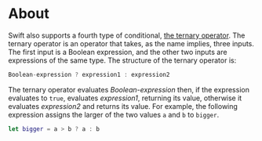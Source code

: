 # About

Swift also supports a fourth type of conditional, [the ternary operator][ternary-operator]. The ternary operator is an operator that takes, as the name implies, three inputs. The first input is a Boolean expression, and the other two inputs are expressions of the same type. The structure of the ternary operator is:

```swift
Boolean-expression ? expression1 : expression2
```

The ternary operator evaluates _Boolean-expression_ then, if the expression evaluates to `true`, evaluates _expression1_, returning its value, otherwise it evaluates _expression2_ and returns its value. For example, the following expression assigns the larger of the two values `a` and `b` to `bigger`.

```swift
let bigger = a > b ? a : b
```

[ternary-operator]: https://docs.swift.org/swift-book/LanguageGuide/BasicOperators.html#ID71
